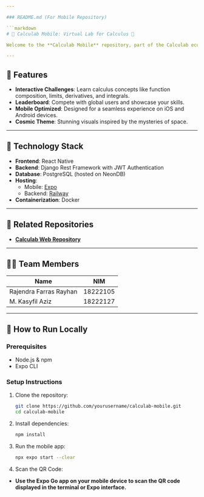 ```yaml
---

### README.md (For Mobile Repository)

```markdown
# 📱 Calculab Mobile: Virtual Lab for Calculus 🚀

Welcome to the **Calculab Mobile** repository, part of the Calculab ecosystem. This React Native-based mobile app brings calculus learning to your fingertips, combining convenience with gamified challenges to master mathematical concepts on the go.

---
```


## 🧩 **Features**
- **Interactive Challenges**: Learn calculus concepts like function composition, limits, derivatives, and integrals.
- **Leaderboard**: Compete with global users and showcase your skills.
- **Mobile Optimized**: Designed for a seamless experience on iOS and Android devices.
- **Cosmic Theme**: Stunning visuals inspired by the mysteries of space.

---

## 🚀 **Technology Stack**
- **Frontend**: React Native
- **Backend**: Django Rest Framework with JWT Authentication
- **Database**: PostgreSQL (hosted on NeonDB)
- **Hosting**: 
  - Mobile: [Expo](https://expo.dev/accounts/chipsyy/projects/calculabmobile/builds/a13222d9-c6c9-4063-8e88-be9ba30b9791)
  - Backend: [Railway](https://calculab-backend.up.railway.app)
- **Containerization**: Docker

---

## 🔗 **Related Repositories**
- **[Calculab Web Repository](https://github.com/TjapDjae77/Calculab-MathVirtualLab)**

---

## 👨‍💻 **Team Members**

| Name                          | NIM           |
|-------------------------------|---------------|
| Rajendra Farras Rayhan         | 18222105     |
| M. Kasyfil Aziz                | 18222127     |
---

## 🎯 **How to Run Locally**

### **Prerequisites**
- Node.js & npm
- Expo CLI

### **Setup Instructions**
1. Clone the repository:
   ```bash
   git clone https://github.com/yourusername/calculab-mobile.git
   cd calculab-mobile
2. Install dependencies:
   ```bash
   npm install
3. Run the mobile app:
   ```bash
   npx expo start --clear
4. Scan the QR Code:
- **Use the Expo Go app on your mobile device to scan the QR code displayed in the terminal or Expo interface.**
